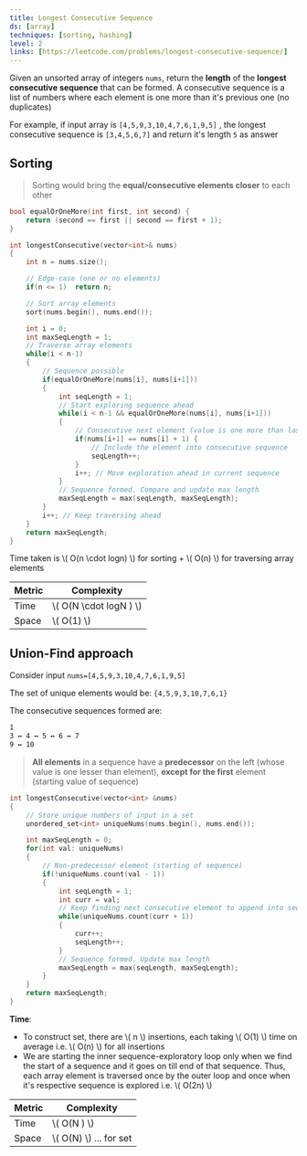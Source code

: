 ```yaml
---
title: Longest Consecutive Sequence
ds: [array]
techniques: [sorting, hashing]
level: 2
links: [https://leetcode.com/problems/longest-consecutive-sequence/]
---
```


Given an unsorted array of integers `nums`, return the **length** of the **longest consecutive sequence** that can be formed. A consecutive sequence is a list of numbers where each element is one more than it's previous one (no duplicates)

For example, if input array is `[4,5,9,3,10,4,7,6,1,9,5]` , the longest consecutive sequence is `[3,4,5,6,7]` and return it's length `5` as answer

## Sorting

> Sorting would bring the **equal/consecutive elements closer** to each other

```cpp
bool equalOrOneMore(int first, int second) {
    return (second == first || second == first + 1);
}

int longestConsecutive(vector<int>& nums)
{
    int n = nums.size();

    // Edge-case (one or no elements)
    if(n <= 1)  return n;

    // Sort array elements
    sort(nums.begin(), nums.end());

    int i = 0;
    int maxSeqLength = 1;
    // Traverse array elements
    while(i < n-1)
    {
        // Sequence possible
        if(equalOrOneMore(nums[i], nums[i+1]))
        {
            int seqLength = 1;
            // Start exploring sequence ahead
            while(i < n-1 && equalOrOneMore(nums[i], nums[i+1]))
            {
                // Consecutive next element (value is one more than last seen)
                if(nums[i+1] == nums[i] + 1) {
                    // Include the element into consecutive sequence
                    seqLength++;
                }
                i++; // Move exploration ahead in current sequence
            }
            // Sequence formed. Compare and update max length
            maxSeqLength = max(seqLength, maxSeqLength);
        }
        i++; // Keep traversing ahead
    }
    return maxSeqLength;
}
```

Time taken is \\( O(n \cdot logn) \\) for sorting + \\( O(n) \\) for traversing array elements

| Metric | Complexity               |
| ------ | ------------------------ |
| Time   | \\( O(N \cdot logN ) \\) |
| Space  | \\( O(1) \\)             |

## Union-Find approach

Consider input `nums=[4,5,9,3,10,4,7,6,1,9,5]`

The set of unique elements would be: `{4,5,9,3,10,7,6,1}`

The consecutive sequences formed are:

```txt
1
3 ↔ 4 ↔ 5 ↔ 6 ↔ 7
9 ↔ 10
```

> **All elements** in a sequence have a **predecessor** on the left (whose value is one lesser than element), **except for the first** element (starting value of sequence)

```cpp
int longestConsecutive(vector<int> &nums)
{
    // Store unique numbers of input in a set
    unordered_set<int> uniqueNums(nums.begin(), nums.end());

    int maxSeqLength = 0;
    for(int val: uniqueNums)
    {
        // Non-predecessor element (starting of sequence)
        if(!uniqueNums.count(val - 1))
        {
            int seqLength = 1;
            int curr = val;
            // Keep finding next consecutive element to append into sequence
            while(uniqueNums.count(curr + 1))
            {
                curr++;
                seqLength++;
            }
            // Sequence formed. Update max length
            maxSeqLength = max(seqLength, maxSeqLength);
        }
    }
    return maxSeqLength;
}
```

**Time**:

- To construct set, there are \\( n \\) insertions, each taking \\( O(1) \\) time on average i.e. \\( O(n) \\) for all insertions
- We are starting the inner sequence-exploratory loop only when we find the start of a sequence and it goes on till end of that sequence. Thus, each array element is traversed once by the outer loop and once when it's respective sequence is explored i.e. \\( O(2n) \\)

| Metric | Complexity               |
| ------ | ------------------------ |
| Time   | \\( O(N ) \\)            |
| Space  | \\( O(N) \\) ... for set |
